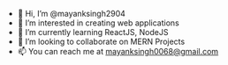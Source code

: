 - 👋 Hi, I’m @mayanksingh2904
- 👀 I’m interested in creating web applications
- 🌱 I’m currently learning ReactJS, NodeJS
- 💞️ I’m looking to collaborate on MERN Projects
- 📫 You can reach me at mayanksingh0068@gmail.com

<!---
mayanksingh2904/mayanksingh2904 is a ✨ special ✨ repository because its `README.md` (this file) appears on your GitHub profile.
You can click the Preview link to take a look at your changes.
--->
